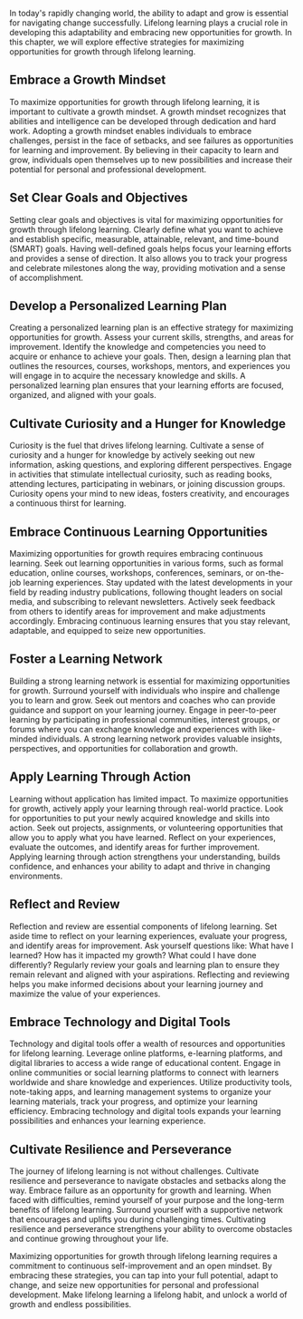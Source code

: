 
In today's rapidly changing world, the ability to adapt and grow is essential for navigating change successfully. Lifelong learning plays a crucial role in developing this adaptability and embracing new opportunities for growth. In this chapter, we will explore effective strategies for maximizing opportunities for growth through lifelong learning.

Embrace a Growth Mindset
------------------------

To maximize opportunities for growth through lifelong learning, it is important to cultivate a growth mindset. A growth mindset recognizes that abilities and intelligence can be developed through dedication and hard work. Adopting a growth mindset enables individuals to embrace challenges, persist in the face of setbacks, and see failures as opportunities for learning and improvement. By believing in their capacity to learn and grow, individuals open themselves up to new possibilities and increase their potential for personal and professional development.

Set Clear Goals and Objectives
------------------------------

Setting clear goals and objectives is vital for maximizing opportunities for growth through lifelong learning. Clearly define what you want to achieve and establish specific, measurable, attainable, relevant, and time-bound (SMART) goals. Having well-defined goals helps focus your learning efforts and provides a sense of direction. It also allows you to track your progress and celebrate milestones along the way, providing motivation and a sense of accomplishment.

Develop a Personalized Learning Plan
------------------------------------

Creating a personalized learning plan is an effective strategy for maximizing opportunities for growth. Assess your current skills, strengths, and areas for improvement. Identify the knowledge and competencies you need to acquire or enhance to achieve your goals. Then, design a learning plan that outlines the resources, courses, workshops, mentors, and experiences you will engage in to acquire the necessary knowledge and skills. A personalized learning plan ensures that your learning efforts are focused, organized, and aligned with your goals.

Cultivate Curiosity and a Hunger for Knowledge
----------------------------------------------

Curiosity is the fuel that drives lifelong learning. Cultivate a sense of curiosity and a hunger for knowledge by actively seeking out new information, asking questions, and exploring different perspectives. Engage in activities that stimulate intellectual curiosity, such as reading books, attending lectures, participating in webinars, or joining discussion groups. Curiosity opens your mind to new ideas, fosters creativity, and encourages a continuous thirst for learning.

Embrace Continuous Learning Opportunities
-----------------------------------------

Maximizing opportunities for growth requires embracing continuous learning. Seek out learning opportunities in various forms, such as formal education, online courses, workshops, conferences, seminars, or on-the-job learning experiences. Stay updated with the latest developments in your field by reading industry publications, following thought leaders on social media, and subscribing to relevant newsletters. Actively seek feedback from others to identify areas for improvement and make adjustments accordingly. Embracing continuous learning ensures that you stay relevant, adaptable, and equipped to seize new opportunities.

Foster a Learning Network
-------------------------

Building a strong learning network is essential for maximizing opportunities for growth. Surround yourself with individuals who inspire and challenge you to learn and grow. Seek out mentors and coaches who can provide guidance and support on your learning journey. Engage in peer-to-peer learning by participating in professional communities, interest groups, or forums where you can exchange knowledge and experiences with like-minded individuals. A strong learning network provides valuable insights, perspectives, and opportunities for collaboration and growth.

Apply Learning Through Action
-----------------------------

Learning without application has limited impact. To maximize opportunities for growth, actively apply your learning through real-world practice. Look for opportunities to put your newly acquired knowledge and skills into action. Seek out projects, assignments, or volunteering opportunities that allow you to apply what you have learned. Reflect on your experiences, evaluate the outcomes, and identify areas for further improvement. Applying learning through action strengthens your understanding, builds confidence, and enhances your ability to adapt and thrive in changing environments.

Reflect and Review
------------------

Reflection and review are essential components of lifelong learning. Set aside time to reflect on your learning experiences, evaluate your progress, and identify areas for improvement. Ask yourself questions like: What have I learned? How has it impacted my growth? What could I have done differently? Regularly review your goals and learning plan to ensure they remain relevant and aligned with your aspirations. Reflecting and reviewing helps you make informed decisions about your learning journey and maximize the value of your experiences.

Embrace Technology and Digital Tools
------------------------------------

Technology and digital tools offer a wealth of resources and opportunities for lifelong learning. Leverage online platforms, e-learning platforms, and digital libraries to access a wide range of educational content. Engage in online communities or social learning platforms to connect with learners worldwide and share knowledge and experiences. Utilize productivity tools, note-taking apps, and learning management systems to organize your learning materials, track your progress, and optimize your learning efficiency. Embracing technology and digital tools expands your learning possibilities and enhances your learning experience.

Cultivate Resilience and Perseverance
-------------------------------------

The journey of lifelong learning is not without challenges. Cultivate resilience and perseverance to navigate obstacles and setbacks along the way. Embrace failure as an opportunity for growth and learning. When faced with difficulties, remind yourself of your purpose and the long-term benefits of lifelong learning. Surround yourself with a supportive network that encourages and uplifts you during challenging times. Cultivating resilience and perseverance strengthens your ability to overcome obstacles and continue growing throughout your life.

Maximizing opportunities for growth through lifelong learning requires a commitment to continuous self-improvement and an open mindset. By embracing these strategies, you can tap into your full potential, adapt to change, and seize new opportunities for personal and professional development. Make lifelong learning a lifelong habit, and unlock a world of growth and endless possibilities.
